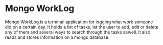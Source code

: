 # Mongo WorkLog

Mongo WorkLog is a terminal application for logging what work someone did on a certain day. It holds a list of tasks, let the user to add, edit or delete any of them and several ways to search through the tasks aswell. It also reads and stores information on a mongo database.
